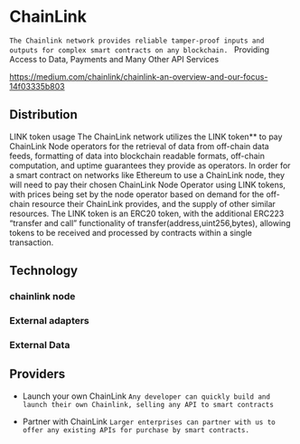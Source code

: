 # ChainLink
`The Chainlink network provides reliable tamper-proof inputs and outputs for complex smart contracts on any blockchain.
`
Providing Access to Data, Payments and Many Other API Services

https://medium.com/chainlink/chainlink-an-overview-and-our-focus-14f03335b803

## Distribution
LINK token usage
The ChainLink network utilizes the LINK token** to pay ChainLink Node operators
for the retrieval of data from off-chain data feeds, formatting of data into blockchain
readable formats, off-chain computation, and uptime guarantees they provide as operators. In order for a smart contract on networks like Ethereum to use a ChainLink
node, they will need to pay their chosen ChainLink Node Operator using LINK tokens,
with prices being set by the node operator based on demand for the off-chain resource
their ChainLink provides, and the supply of other similar resources. The LINK token is an ERC20 token, with the additional ERC223 “transfer and call” functionality
of transfer(address,uint256,bytes), allowing tokens to be received and processed by
contracts within a single transaction.


## Technology

### chainlink node

### External adapters

### External Data

## Providers
* Launch your own ChainLink
`Any developer can quickly build and launch their own Chainlink, selling any API to smart contracts`

* Partner with ChainLink
`Larger enterprises can partner with us to offer any existing APIs for purchase by smart contracts.`

